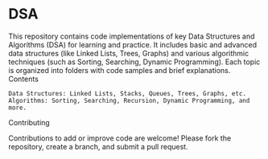 # DSA
This repository contains code implementations of key Data Structures and Algorithms (DSA) for learning and practice. It includes basic and advanced data structures (like Linked Lists, Trees, Graphs) and various algorithmic techniques (such as Sorting, Searching, Dynamic Programming). Each topic is organized into folders with code samples and brief explanations.
Contents

    Data Structures: Linked Lists, Stacks, Queues, Trees, Graphs, etc.
    Algorithms: Sorting, Searching, Recursion, Dynamic Programming, and more.

Contributing

Contributions to add or improve code are welcome! Please fork the repository, create a branch, and submit a pull request.
